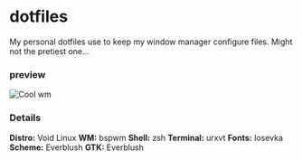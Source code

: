 # dotfiles
My personal dotfiles use to keep my window manager configure files. Might not the pretiest one...

### preview
![Cool wm](wait)


### Details
**Distro:** Void Linux
**WM:** bspwm
**Shell:** zsh
**Terminal:** urxvt
**Fonts:** Iosevka
**Scheme:** Everblush
**GTK:** Everblush



